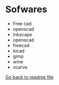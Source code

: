 # Sofwares

- Free cad
- openscad
- inkscape
- openscad
- freecad
- kicad
- gimp
- wine
- vcarve

[Go back to readme file](readme.md)